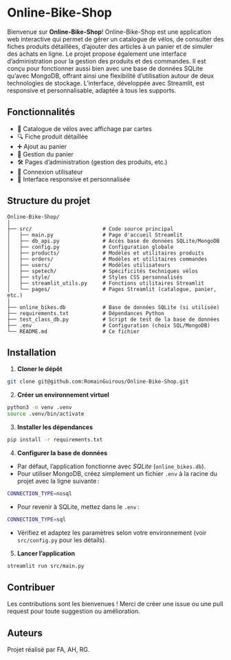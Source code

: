 # Online-Bike-Shop

Bienvenue sur **Online-Bike-Shop**!
Online-Bike-Shop est une application web interactive qui permet de gérer un catalogue de vélos, de consulter des fiches produits détaillées, d’ajouter des articles à un panier et de simuler des achats en ligne.
Le projet propose également une interface d’administration pour la gestion des produits et des commandes. Il est conçu pour fonctionner aussi bien avec une base de données SQLite qu’avec MongoDB, offrant ainsi une flexibilité d’utilisation autour de deux technologies de stockage.
L’interface, développée avec Streamlit, est responsive et personnalisable, adaptée à tous les supports.

## Fonctionnalités

- 🛒 Catalogue de vélos avec affichage par cartes
- 🔍 Fiche produit détaillée
- ➕ Ajout au panier
- 🧺 Gestion du panier
- 🛠️ Pages d’administration (gestion des produits, etc.)
- 🔑 Connexion utilisateur
- 📱 Interface responsive et personnalisée

## Structure du projet

```
Online-Bike-Shop/
│
├── src/                       # Code source principal
│   ├── main.py                # Page d'accueil Streamlit
│   ├── db_api.py              # Accès base de données SQLite/MongoDB
│   ├── config.py              # Configuration globale
│   ├── products/              # Modèles et utilitaires produits
│   ├── orders/                # Modèles et utilitaires commandes
│   ├── users/                 # Modèles utilisateurs
│   ├── spetech/               # Spécificités techniques vélos
│   ├── style/                 # Styles CSS personnalisés
│   ├── streamlit_utils.py     # Fonctions utilitaires Streamlit
│   └── pages/                 # Pages Streamlit (catalogue, panier, etc.)
│
├── online_bikes.db            # Base de données SQLite (si utilisée)
├── requirements.txt           # Dépendances Python
├── test_class_db.py           # Script de test de la base de données
├── .env                       # Configuration (choix SQL/MongoDB)
└── README.md                  # Ce fichier
```

## Installation

1. **Cloner le dépôt**
```sh
git clone git@github.com:RomainGuirous/Online-Bike-Shop.git
```
2. **Créer un environnement virtuel**
```sh
python3 -m venv .venv
source .venv/bin/activate
```
3. **Installer les dépendances**
```sh
pip install -r requirements.txt
```
4. **Configurer la base de données**
- Par défaut, l’application fonctionne avec *SQLite* (`online_bikes.db`).
- Pour utiliser MongoDB, créez simplement un fichier `.env` à la racine du projet avec la ligne suivante :
```sh
CONNECTION_TYPE=nosql
```
- Pour revenir à SQLite, mettez dans le `.env` :
```sh
CONNECTION_TYPE=sql
```
- Vérifiez et adaptez les paramètres selon votre environnement (voir `src/config.py` pour les détails).
5. **Lancer l’application**
```sh
streamlit run src/main.py
```

## Contribuer
Les contributions sont les bienvenues !
Merci de créer une issue ou une pull request pour toute suggestion ou amélioration.

## Auteurs  
Projet réalisé par FA, AH, RG. 